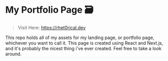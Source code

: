 # My Portfolio Page 🗃️
> Visit Here: https://rhet0rical.dev

This repo holds all of my assets for my landing page, or portfolio page, whichever you want to call it. This page is created using React and Next.js, and it's probably the nicest thing i've ever created. Feel free to take a look around.